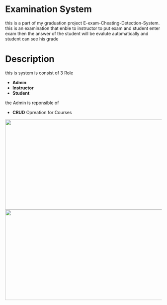# Examination System 
this is a part of my graduation project E-exam-Cheating-Detection-System.
this is an examination that enble to instructor to put exam and student enter exam then the answer of the student will be evalute automatically and student can see his grade 

# Description
this is system is consist of 3 Role
* **Admin**
* **Instructor**
* **Student**

the Admin is reponsible of 
*  **CRUD** Opreation for Courses


  <img  width="600" height="290" src="https://github.com/MostafaMagdy55/Examination-System/blob/main/images/Cousres.PNG">    
  <img  width="600" height="290" src="https://github.com/MostafaMagdy55/Examination-System/blob/main/images/addCourse.PNG"> 


  


